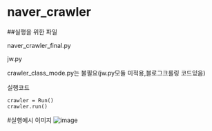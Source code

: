 # naver_crawler

##실행을 위한 파일

naver_crawler_final.py

jw.py


crawler_class_mode.py는 불필요(jw.py모듈 미적용,블로그크롤링 코드있음)

실행코드
```
crawler = Run()
crawler.run()
```

#실행예시 이미지
![image](https://user-images.githubusercontent.com/89976847/135703796-ecac0663-0119-4e50-a2dc-3dedfcde4cb4.png)


